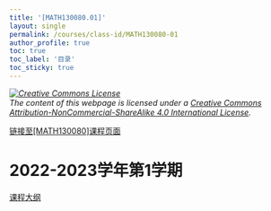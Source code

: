 ```yaml
---
title: '[MATH130080.01]'
layout: single
permalink: /courses/class-id/MATH130080-01
author_profile: true
toc: true
toc_label: '目录'
toc_sticky: true
---
```


<div class='notice--warning'>
	<p><i><a rel='license' href='http://creativecommons.org/licenses/by-nc-sa/4.0/'><img alt='Creative Commons License' style='border-width:0' src='https://i.creativecommons.org/l/by-nc-sa/4.0/88x31.png' /></a><br /> The content of this webpage is licensed under a <a rel='license' href='http://creativecommons.org/licenses/by-nc-sa/4.0/'>Creative Commons Attribution-NonCommercial-ShareAlike 4.0 International License</a>.</i></p>
</div>

<a href='https://fdu-math.github.io/courses/MATH130080'>链接至[MATH130080]课程页面<a>

# 2022-2023学年第1学期

<a href='../courses/syllabus/MATH130080.01-2022-2023-1 (Encrypted).pdf'>课程大纲</a>